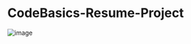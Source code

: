 # CodeBasics-Resume-Project

![image](https://user-images.githubusercontent.com/95215581/236555992-a11ad5f3-15a8-4f57-b5f1-0fa520995ddf.png)
